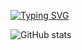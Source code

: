 [![Typing SVG](https://readme-typing-svg.demolab.com?font=Montserrat&size=42&duration=3000&pause=1000&color=1E98FF&background=8996FF00&center=true&vCenter=true&multiline=true&width=810&height=181&lines=Hi+there+%F0%9F%91%8B%F0%9F%8F%BB;Welcome+to+Guruji's+organization)](https://git.io/typing-svg)

![GitHub stats](https://github-readme-stats.vercel.app/api?username=Guruji-s-organization&show_icons=true&theme=tokyonight&bg_color=000000)
